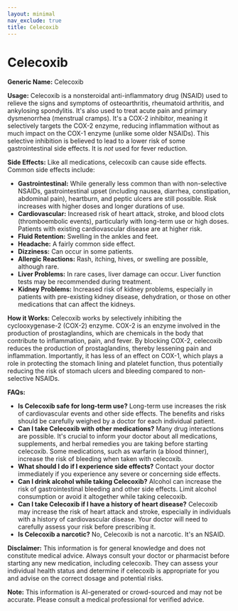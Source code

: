 ```yaml
---
layout: minimal
nav_exclude: true
title: Celecoxib
---
```


# Celecoxib

**Generic Name:** Celecoxib

**Usage:** Celecoxib is a nonsteroidal anti-inflammatory drug (NSAID) used to relieve the signs and symptoms of osteoarthritis, rheumatoid arthritis, and ankylosing spondylitis. It's also used to treat acute pain and primary dysmenorrhea (menstrual cramps).  It's a COX-2 inhibitor, meaning it selectively targets the COX-2 enzyme, reducing inflammation without as much impact on the COX-1 enzyme (unlike some older NSAIDs).  This selective inhibition is believed to lead to a lower risk of some gastrointestinal side effects.  It is *not* used for fever reduction.

**Side Effects:**  Like all medications, celecoxib can cause side effects.  Common side effects include:

* **Gastrointestinal:**  While generally less common than with non-selective NSAIDs,  gastrointestinal upset (including nausea, diarrhea, constipation, abdominal pain), heartburn, and peptic ulcers are still possible.  Risk increases with higher doses and longer durations of use.
* **Cardiovascular:** Increased risk of heart attack, stroke, and blood clots (thromboembolic events), particularly with long-term use or high doses.  Patients with existing cardiovascular disease are at higher risk.
* **Fluid Retention:** Swelling in the ankles and feet.
* **Headache:** A fairly common side effect.
* **Dizziness:**  Can occur in some patients.
* **Allergic Reactions:** Rash, itching, hives, or swelling are possible, although rare.
* **Liver Problems:** In rare cases, liver damage can occur.  Liver function tests may be recommended during treatment.
* **Kidney Problems:**  Increased risk of kidney problems, especially in patients with pre-existing kidney disease, dehydration, or those on other medications that can affect the kidneys.


**How it Works:** Celecoxib works by selectively inhibiting the cyclooxygenase-2 (COX-2) enzyme. COX-2 is an enzyme involved in the production of prostaglandins, which are chemicals in the body that contribute to inflammation, pain, and fever. By blocking COX-2, celecoxib reduces the production of prostaglandins, thereby lessening pain and inflammation.  Importantly, it has less of an effect on COX-1, which plays a role in protecting the stomach lining and platelet function, thus potentially reducing the risk of stomach ulcers and bleeding compared to non-selective NSAIDs.


**FAQs:**

* **Is Celecoxib safe for long-term use?**  Long-term use increases the risk of cardiovascular events and other side effects.  The benefits and risks should be carefully weighed by a doctor for each individual patient.
* **Can I take Celecoxib with other medications?**  Many drug interactions are possible.  It's crucial to inform your doctor about all medications, supplements, and herbal remedies you are taking before starting celecoxib.  Some medications, such as warfarin (a blood thinner), increase the risk of bleeding when taken with celecoxib.
* **What should I do if I experience side effects?**  Contact your doctor immediately if you experience any severe or concerning side effects.
* **Can I drink alcohol while taking Celecoxib?**  Alcohol can increase the risk of gastrointestinal bleeding and other side effects.  Limit alcohol consumption or avoid it altogether while taking celecoxib.
* **Can I take Celecoxib if I have a history of heart disease?**  Celecoxib may increase the risk of heart attack and stroke, especially in individuals with a history of cardiovascular disease. Your doctor will need to carefully assess your risk before prescribing it.
* **Is Celecoxib a narcotic?** No, Celecoxib is not a narcotic.  It's an NSAID.


**Disclaimer:** This information is for general knowledge and does not constitute medical advice.  Always consult your doctor or pharmacist before starting any new medication, including celecoxib.  They can assess your individual health status and determine if celecoxib is appropriate for you and advise on the correct dosage and potential risks.


**Note:** This information is AI-generated or crowd-sourced and may not be accurate. Please consult a medical professional for verified advice.